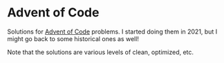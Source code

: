 # Advent of Code

Solutions for [Advent of Code](https://adventofcode.com) problems. I started doing them in 2021, but I might go back to some historical ones as well!

Note that the solutions are various levels of clean, optimized, etc.